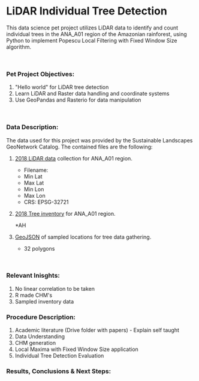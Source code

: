 # LiDAR Individual Tree Detection

This data science pet project utilizes LiDAR data to identify and count individual trees in the ANA_A01 region of the Amazonian rainforest, using Python to implement Popescu Local Filtering with Fixed Window Size algorithm.

&nbsp;

### **Pet Project Objectives:**

1. "Hello world" for LiDAR tree detection
2. Learn LiDAR and Raster data handling and coordinate systems
3. Use GeoPandas and Rasterio for data manipulation

&nbsp;

### **Data Description:**

The data used for this project was provided by the Sustainable Landscapes GeoNetwork Catalog. The contained files are the following:
1. [2018 LiDAR data](https://www.paisagenslidar.cnptia.embrapa.br/geonetwork/srv/por/catalog.search#/metadata/5119e5aa-ab6a-4bb8-a4b4-a3eff77fe564) collection for ANA_A01 region.

    *  Filename: 
    *  Min Lat
    *  Max Lat
    *  Min Lon
    *  Max Lon
    *  CRS: EPSG-32721

2. [2018 Tree inventory](https://www.paisagenslidar.cnptia.embrapa.br/geonetwork/srv/spa/catalog.search#/metadata/44d96974-77b0-4e22-9fce-79609604bfd3) for ANA_A01 region. 

    *AH 

3. [GeoJSON](https://www.paisagenslidar.cnptia.embrapa.br/geoserver/wfs?srsName=EPSG%3A4326&typename=geonode%3Aana_a01_2018_plot_location&outputFormat=json&version=1.0.0&service=WFS&request=GetFeature&access_token=76f1f406d2ad11edb93d00163e1134a6) of sampled locations for tree data gathering. 

    * 32 polygons

&nbsp;

### **Relevant Inisghts:**

1. No linear correlation to be taken
2. R made CHM's
3. Sampled inventory data


### **Procedure Description:**

1. Academic literature (Drive folder with papers) - Explain self taught
2. Data Understanding
3. CHM generation
4. Local Maxima with Fixed Window Size application
5. Individual Tree Detection Evaluation


### Results, Conclusions & Next Steps:
